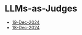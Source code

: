 # LLMs-as-Judges

- [19-Dec-2024](https://github.com/Deriq-Qian-Dong/arXivReporter/blob/main/LLMs-as-Judges/19-Dec-2024_papers.md)
- [18-Dec-2024](https://github.com/Deriq-Qian-Dong/arXivReporter/blob/main/LLMs-as-Judges/18-Dec-2024_papers.md)
